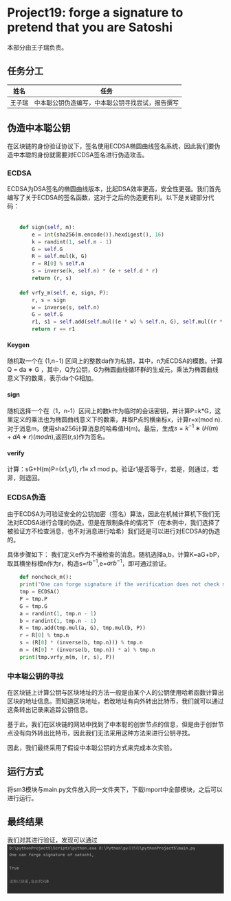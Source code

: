 # Project19: forge a signature to pretend that you are Satoshi

本部分由王子瑞负责。

## 任务分工

| 姓名   | 任务                           |
| ------ | ------------------------------ |
| 王子瑞 | 中本聪公钥伪造编写，中本聪公钥寻找尝试，报告撰写 |

## 伪造中本聪公钥

在区块链的身份验证协议下，签名使用ECDSA椭圆曲线签名系统，因此我们要伪造中本聪的身份就需要对ECDSA签名进行伪造攻击。

### ECDSA

​	ECDSA为DSA签名的椭圆曲线版本，比起DSA效率更高，安全性更强。我们首先编写了关于ECDSA的签名函数，这对于之后的伪造更有利。以下是关键部分代码：

```python

    def sign(self, m):
        e = int(sha256(m.encode()).hexdigest(), 16)
        k = randint(1, self.n - 1)
        G = self.G
        R = self.mul(k, G)
        r = R[0] % self.n
        s = inverse(k, self.n) * (e + self.d * r)
        return (r, s)

    def vrfy_m(self, e, sign, P):
        r, s = sign
        w = inverse(s, self.n)
        G = self.G
        r1, s1 = self.add(self.mul((e * w) % self.n, G), self.mul((r * w) % self.n, P))
        return r == r1
```

#### Keygen

随机取一个在 (1,n−1) 区间上的整数da作为私钥，其中，n为ECDSA的模数。计算Q = da ∗ G ，其中，Q为公钥，G为椭圆曲线循环群的生成元，乘法为椭圆曲线意义下的数乘，表示da个G相加。

#### sign
随机选择一个在（1，n-1）区间上的数k作为临时的会话密钥，并计算P=k*G，这里定义的乘法也为椭圆曲线意义下的数乘，并取P点的横坐标x，计算r=x(mod n).对于消息m，使用sha256计算消息的哈希值H(m)。最后，生成$s=k^{-1}∗ (H(m)+dA∗r)(mod n)$,返回(r,s)作为签名。

#### verify
计算：sG+H(m)P=(x1,y1), r1≡ x1 mod p。验证r1是否等于r，若是，则通过，若非，则退回。

### ECDSA伪造

由于ECDSA为可验证安全的公钥加密（签名）算法，因此在机械计算机下我们无法对ECDSA进行合理的伪造。但是在限制条件的情况下（在本例中，我们选择了被验证方不检查消息，也不对消息进行哈希）我们还是可以进行对ECDSA的伪造的。

具体步骤如下：
我们定义e作为不被检查的消息。随机选择a,b，计算K=aG+bP，取其横坐标模n作为r，构造s=$rb^{-1}$,e=$arb^{-1}$，即可通过验证。

```Python
    def noncheck_m():
    print("One can forge signature if the verification does not check m\n")
    tmp = ECDSA()
    P = tmp.P
    G = tmp.G
    a = randint(1, tmp.n - 1)
    b = randint(1, tmp.n - 1)
    R = tmp.add(tmp.mul(a, G), tmp.mul(b, P))
    r = R[0] % tmp.n
    s = (R[0] * (inverse(b, tmp.n))) % tmp.n
    m = (R[0] * (inverse(b, tmp.n)) * a) % tmp.n
    print(tmp.vrfy_m(m, (r, s), P))
```

### 中本聪公钥的寻找
在区块链上计算公钥与区块地址的方法一般是由某个人的公钥使用哈希函数计算出区块的地址信息。而知道区块地址，若改地址有向外转出比特币，我们就可以通过这条转出记录来追踪公钥信息。

基于此，我们在区块链的网站中找到了中本聪的创世节点的信息，但是由于创世节点没有向外转出比特币，因此我们无法采用这种方法来进行公钥寻找。

因此，我们最终采用了假设中本聪公钥的方式来完成本次实验。

## 运行方式
将sm3模块与main.py文件放入同一文件夹下，下载import中全部模块，之后可以进行运行。

## 最终结果
我们对其进行验证，发现可以通过
![伪造](img/1.png)